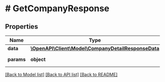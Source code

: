 # # GetCompanyResponse

## Properties

Name | Type | Description | Notes
------------ | ------------- | ------------- | -------------
**data** | [**\OpenAPI\Client\Model\CompanyDetailResponseData**](CompanyDetailResponseData.md) |  |
**params** | **object** | Input parameters |

[[Back to Model list]](../../README.md#models) [[Back to API list]](../../README.md#endpoints) [[Back to README]](../../README.md)
